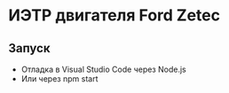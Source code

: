 # ИЭТР двигателя Ford Zetec

## Запуск
- Отладка в Visual Studio Code через Node.js
- Или через npm start
